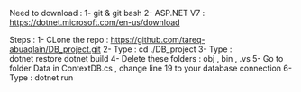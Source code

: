 Need to download : 
1- git & git bash
2- ASP.NET V7 : https://dotnet.microsoft.com/en-us/download

Steps : 
1- CLone the repo : https://github.com/tareq-abuaqlain/DB_project.git
2- Type : cd ./DB_project
3- Type :  
dotnet restore
dotnet build
4- Delete these folders : obj , bin , .vs
5- Go to folder Data in ContextDB.cs , change line 19 to your database connection 
6- Type : dotnet run
